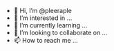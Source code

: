 - 👋 Hi, I’m @pleeraple
- 👀 I’m interested in ...
- 🌱 I’m currently learning ...
- 💞️ I’m looking to collaborate on ...
- 📫 How to reach me ...

<!---
pleeraple/pleeraple is a ✨ special ✨ repository because its `README.md` (this file) appears on your GitHub profile.
You can click the Preview link to take a look at your changes.
--->
